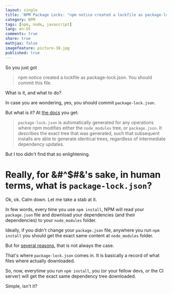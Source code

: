 ```yaml
---
layout: single
title: 'NPM Package Locks: "npm notice created a lockfile as package-lock.json. You should commit this file."'
category: NPM
tags: [npm, node, javascript]
lang: en-US
comments: true
share: true
mathjax: false
imagefeature: picture-38.jpg
published: true
---
```


So you just got

> npm notice created a lockfile as package-lock.json. You should commit this file.

What is it, and what to do?
<!--more-->

In case you are wondering, yes, you should commit `package-lock.json`.

But what is it? At [the docs](https://docs.npmjs.com/files/package-lock.json) you get:

> `package-lock.json` is automatically generated for any operations where npm modifies either the `node_modules` tree, or `package.json`. It describes the exact tree that was generated, such that subsequent installs are able to generate identical trees, regardless of intermediate dependency updates.

But I too didn't find that so enlightening.

# Really, for &#^$#&'s sake, in human terms, what is `package-lock.json`?

Ok, ok. Calm down. Let me take a stab at it.

In few words, every time you use `npm install`, NPM will read your `package.json` file and download your dependencies (and their dependencies) to your `node_modules` folder.

Ideally, if you didn't change your `package.json` file, anywhere you run `npm install` you should get the exact same content at `node_modules` folder.

But for [several reasons](https://docs.npmjs.com/files/package-locks#description), that is not always the case.

That's where `package-lock.json` comes in. It is basically a record of what files where actually downloaded.

So, now, everytime you run `npm install`, you (or your fellow devs, or the CI server) will get the exact same dependency tree downloaded.

Simple, isn't it?
